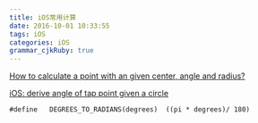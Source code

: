```yaml
---
title: iOS常用计算
date: 2016-10-01 10:33:55
tags: iOS
categories: iOS
grammar_cjkRuby: true
---
```


[How to calculate a point with an given center, angle and radius?](http://stackoverflow.com/questions/2912779/how-to-calculate-a-point-with-an-given-center-angle-and-radius)

[iOS: derive angle of tap point given a circle](http://stackoverflow.com/questions/27759116/ios-derive-angle-of-tap-point-given-a-circle)

```
#define   DEGREES_TO_RADIANS(degrees)  ((pi * degrees)/ 180)  
```